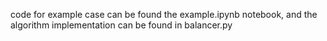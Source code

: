 code for example case can be found the example.ipynb notebook, and the algorithm implementation can be found in balancer.py
